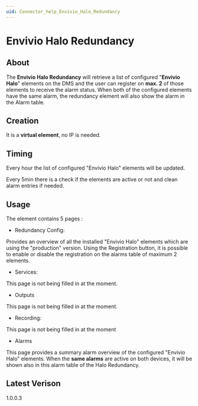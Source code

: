 ```yaml
---
uid: Connector_help_Envivio_Halo_Redundancy
---
```


# Envivio Halo Redundancy

## About

The **Envivio Halo Redundancy** will retrieve a list of configured "**Envivio Halo**" elements on the DMS and the user can register on **max. 2** of those elements to receive the alarm status. When both of the configured elements have the same alarm, the redundancy element will also show the alarm in the Alarm table.

## Creation

It is a **virtual element**, no IP is needed.

## Timing

Every hour the list of configured "Envivio Halo" elements will be updated.

Every 5min there is a check if the elements are active or not and clean alarm entries if needed.

## Usage

The element contains 5 pages :

- Redundancy Config:

Provides an overview of all the installed "Envivio Halo" elements which are using the "production" version. Using the Registration button, it is possible to enable or disable the registration on the alarms table of maximum 2 elements.

- Services:

This page is not being filled in at the moment.

- Outputs


This page is not being filled in at the moment.

- Recording:

This page is not being filled in at the moment

- Alarms

This page provides a summary alarm overview of the configured "Envivio Halo" elements. When the **same alarms** are active on both devices, it will be shown also in this alarm table of the Halo Redundancy.

## Latest Verison

1.0.0.3
